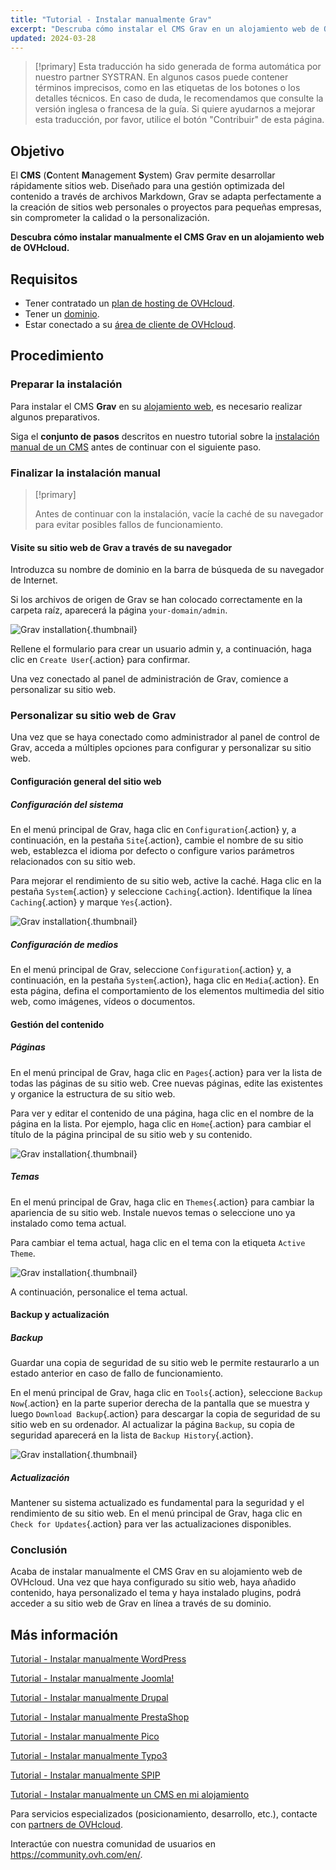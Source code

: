 ```yaml
---
title: "Tutorial - Instalar manualmente Grav"
excerpt: "Descruba cómo instalar el CMS Grav en un alojamiento web de OVHcloud"
updated: 2024-03-28
---
```


> [!primary]
> Esta traducción ha sido generada de forma automática por nuestro partner SYSTRAN. En algunos casos puede contener términos imprecisos, como en las etiquetas de los botones o los detalles técnicos. En caso de duda, le recomendamos que consulte la versión inglesa o francesa de la guía. Si quiere ayudarnos a mejorar esta traducción, por favor, utilice el botón "Contribuir" de esta página.
>

## Objetivo

El **CMS** (**C**ontent **M**anagement **S**ystem) Grav permite desarrollar rápidamente sitios web. Diseñado para una gestión optimizada del contenido a través de archivos Markdown, Grav se adapta perfectamente a la creación de sitios web personales o proyectos para pequeñas empresas, sin comprometer la calidad o la personalización.

**Descubra cómo instalar manualmente el CMS Grav en un alojamiento web de OVHcloud.**

## Requisitos

- Tener contratado un [plan de hosting de OVHcloud](https://www.ovhcloud.com/es/web-hosting/).
- Tener un [dominio](https://www.ovhcloud.com/es/domains/).
- Estar conectado a su [área de cliente de OVHcloud](/links/manager).

## Procedimiento

### Preparar la instalación

Para instalar el CMS **Grav** en su [alojamiento web](https://www.ovhcloud.com/es/web-hosting/), es necesario realizar algunos preparativos.

Siga el **conjunto de pasos** descritos en nuestro tutorial sobre la [instalación manual de un CMS](/pages/web_cloud/web_hosting/cms_manual_installation) antes de continuar con el siguiente paso.

### Finalizar la instalación manual

> [!primary]
>
> Antes de continuar con la instalación, vacíe la caché de su navegador para evitar posibles fallos de funcionamiento.
>

#### Visite su sitio web de Grav a través de su navegador

Introduzca su nombre de dominio en la barra de búsqueda de su navegador de Internet.

Si los archivos de origen de Grav se han colocado correctamente en la carpeta raíz, aparecerá la página `your-domain/admin`.

![Grav installation](images/first_page_config.png){.thumbnail}

Rellene el formulario para crear un usuario admin y, a continuación, haga clic en `Create User`{.action} para confirmar.

Una vez conectado al panel de administración de Grav, comience a personalizar su sitio web.

### Personalizar su sitio web de Grav

Una vez que se haya conectado como administrador al panel de control de Grav, acceda a múltiples opciones para configurar y personalizar su sitio web.

#### Configuración general del sitio web

##### Configuración del sistema

En el menú principal de Grav, haga clic en `Configuration`{.action} y, a continuación, en la pestaña `Site`{.action}, cambie el nombre de su sitio web, establezca el idioma por defecto o configure varios parámetros relacionados con su sitio web.

Para mejorar el rendimiento de su sitio web, active la caché. Haga clic en la pestaña `System`{.action} y seleccione `Caching`{.action}. Identifique la línea `Caching`{.action} y marque `Yes`{.action}.

![Grav installation](images/activate_cache.png){.thumbnail}

##### Configuración de medios

En el menú principal de Grav, seleccione `Configuration`{.action} y, a continuación, en la pestaña `System`{.action}, haga clic en `Media`{.action}. En esta página, defina el comportamiento de los elementos multimedia del sitio web, como imágenes, vídeos o documentos.

#### Gestión del contenido

##### Páginas

En el menú principal de Grav, haga clic en `Pages`{.action} para ver la lista de todas las páginas de su sitio web. Cree nuevas páginas, edite las existentes y organice la estructura de su sitio web.

Para ver y editar el contenido de una página, haga clic en el nombre de la página en la lista. Por ejemplo, haga clic en `Home`{.action} para cambiar el título de la página principal de su sitio web y su contenido.

![Grav installation](images/list_pages.png){.thumbnail}

##### Temas

En el menú principal de Grav, haga clic en `Themes`{.action} para cambiar la apariencia de su sitio web. Instale nuevos temas o seleccione uno ya instalado como tema actual.

Para cambiar el tema actual, haga clic en el tema con la etiqueta `Active Theme`.

![Grav installation](images/theme_active.png){.thumbnail}

A continuación, personalice el tema actual.

#### Backup y actualización

##### Backup

Guardar una copia de seguridad de su sitio web le permite restaurarlo a un estado anterior en caso de fallo de funcionamiento.

En el menú principal de Grav, haga clic en `Tools`{.action}, seleccione `Backup Now`{.action} en la parte superior derecha de la pantalla que se muestra y luego `Download Backup`{.action} para descargar la copia de seguridad de su sitio web en su ordenador. Al actualizar la página `Backup`, su copia de seguridad aparecerá en la lista de `Backup History`{.action}.

![Grav installation](images/backup_history.png){.thumbnail}

##### Actualización

Mantener su sistema actualizado es fundamental para la seguridad y el rendimiento de su sitio web. En el menú principal de Grav, haga clic en `Check for Updates`{.action} para ver las actualizaciones disponibles.

### Conclusión

Acaba de instalar manualmente el CMS Grav en su alojamiento web de OVHcloud. Una vez que haya configurado su sitio web, haya añadido contenido, haya personalizado el tema y haya instalado plugins, podrá acceder a su sitio web de Grav en línea a través de su dominio.

## Más información <a name="go-further"></a>

[Tutorial - Instalar manualmente WordPress](/pages/web_cloud/web_hosting/cms_manual_installation_wordpress)

[Tutorial - Instalar manualmente Joomla!](/pages/web_cloud/web_hosting/cms_manual_installation_joomla)

[Tutorial - Instalar manualmente Drupal](/pages/web_cloud/web_hosting/cms_manual_installation_drupal)

[Tutorial - Instalar manualmente PrestaShop](/pages/web_cloud/web_hosting/cms_manual_installation_prestashop)

[Tutorial - Instalar manualmente Pico](/pages/web_cloud/web_hosting/cms_manual_installation_pico)

[Tutorial - Instalar manualmente Typo3](/pages/web_cloud/web_hosting/cms_manual_installation_typo3)

[Tutorial - Instalar manualmente SPIP](/pages/web_cloud/web_hosting/cms_manual_installation_spip)

[Tutorial - Instalar manualmente un CMS en mi alojamiento](/pages/web_cloud/web_hosting/cms_manual_installation)
 
Para servicios especializados (posicionamiento, desarrollo, etc.), contacte con [partners de OVHcloud](/links/partner).
 
Interactúe con nuestra comunidad de usuarios en <https://community.ovh.com/en/>.